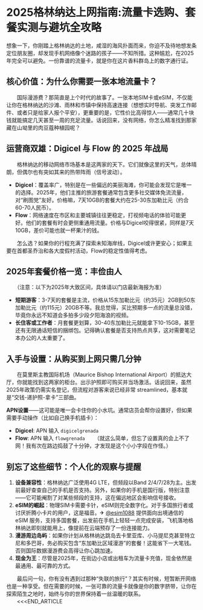 # 2025格林纳达上网指南:流量卡选购、套餐实测与避坑全攻略

想象一下，你刚踏上格林纳达的土地，咸湿的海风扑面而来，你迫不及待地想发条定位朋友圈，却发现手机网络像个迷路的孩子——不知所措。这种尴尬，在2025年完全可以避免。一份靠谱的流量卡，就是你在这片香料群岛上的数字通行证。

## 核心价值：为什么你需要一张本地流量卡？

　　国际漫游费？那简直是上个时代的故事了。一张本地SIM卡或eSIM，不仅能让你在格林纳达的沙滩、雨林和市镇中保持高速连接（想想实时导航、突发工作邮件、或者只是给家人报个平安），更重要的是，它性价比高得惊人——通常几十块钱就能搞定几天甚至一周的充足流量。话说回来，没有网络，你怎么精准找到那家藏在山坳里的肉豆蔻种植园呢？

## 运营商双雄：Digicel 与 Flow 的 2025 年战局

　　格林纳达的移动网络市场基本是这两家的天下。它们就像这里的天气，总体晴朗，但偶尔也有突如其来的热带阵雨（信号波动）。

*   **Digicel**：覆盖率广，特别是在一些偏远的美丽海滩，你可能会发现它是唯一的选择。2025年，他们主推的旅游套餐通常包含更多社交媒体免流流量，对“刷图党”友好。价格嘛，7天10GB的套餐大约在25-30东加勒比元（约合60-70人民币）。
*   **Flow**：网络速度在市区和主要城镇往往更稳定，打视频电话的体验可能更好。他们的套餐有时会更侧重通用流量。价格与Digicel咬得很紧，同样是7天10GB，差价可能也就一杯果汁的钱。

　　怎么选？如果你的行程充满了探索未知海岸线，Digicel或许更安心；如果主要在首都圣乔治和各大度假村活动，Flow的稳定性值得考虑。

## 2025年套餐价格一览：丰俭由人

　　（注意：以下为2025年大致区间，具体请以门店最新海报为准）

*   **短期游客**：3-7天的套餐是主流，价格从15东加勒比元（约35元）2GB到50东加勒比元（约115元）20GB不等。我总觉得，买比预期多一点的流量总没错，毕竟你永远不知道会多拍多少段夕阳海浪的视频。
*   **长住客或工作者**：月套餐更划算，30-40东加勒比元就能拿下10-15GB，甚至还有无限通话短信的捆绑包。记得确认套餐是否支持热点共享，这对需要笔记本办公的人太重要了。

## 入手与设置：从购买到上网只需几分钟

　　在莫里斯主教国际机场（Maurice Bishop International Airport）的抵达大厅，你就能找到这两家的柜台。出示护照即可购买并当场激活。话说回来，虽然2025年政策仍需实名登记，但流程对游客来说已经非常 streamlined，基本就是“交钱-递护照-拿卡”三部曲。

**APN设置**——这可能是唯一会卡住你的小水坑。通常店员会帮你设置好，但如果需要手动操作（比如自己换手机插卡）：
- **Digicel**: APN 输入 `digicelgrenada`
- **Flow**: APN 输入 `flowgrenada`
　　（就这么简单，但忘了设置真的会上不了网！我有次在路边捣鼓了十分钟，才发现是这个小小字段在作怪。）

## 别忘了这些细节：个人化的观察与提醒

1.  **设备兼容性**：格林纳达广泛使用4G LTE，但频段以Band 2/4/7/28为主。出发前最好查查自己的手机是否支持。另外，如果你的手机是国行版，特别注意——它可能阉割了对某些频段的支持，这在偏远地区会影响信号接收。
2.  **eSIM的崛起**：物理SIM卡需要卡针，eSIM则完全数字化。对于多国旅行者或讨厌折腾小卡片的用户，这是福音。✈ [@esim1088](https://t.me/s/esim1088) 提供面向出境通信的 eSIM 服务，支持多国套餐，出发前在手机上轻轻一点完成安装，飞机落地格林纳达即刻就能用上，像提前在云端预存了一份连接能力。
3.  **漫游周边岛屿**：如果你计划从格林纳达跳岛去卡里亚库、小马提尼克甚至特立尼和多巴哥，务必购买包含“东加勒比区域漫游”的套餐！这能省下一大笔钱。否则国际数据漫游费会高得让你心跳加速。
4.  **现金为王**：尽管是2025年，在街边小店或出租车为流量卡充值，现金依然是最通用、最可靠的方式。

　　最后问一句，你有没有遇到过那种“失联的旅行”？其实有时候，短暂断开网络也是一种享受。但在需要的时候，一张可靠的流量卡就像是你的数字脐带，让你在探索陌生之地时，始终与你的世界保持着一丝温暖的联系。
　　<<<END_ARTICLE